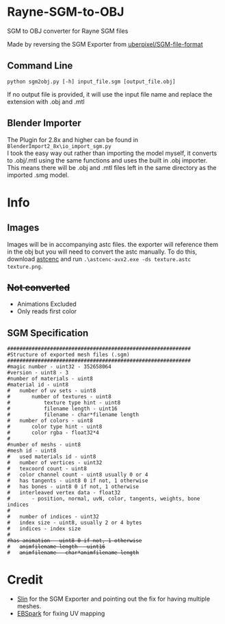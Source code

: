 # Rayne-SGM-to-OBJ
SGM to OBJ converter for Rayne SGM files

Made by reversing the SGM Exporter from [uberpixel/SGM-file-format](https://github.com/uberpixel/SGM-file-format)

## Command Line

`python sgm2obj.py [-h] input_file.sgm [output_file.obj]`

If no output file is provided, it will use the input file name and replace the extension with .obj and .mtl

## Blender Importer

The Plugin for 2.8x and higher can be found in `BlenderImport2_8x\io_import_sgm.py`<br>
I took the easy way out rather than importing the model myself, it converts to .obj/.mtl using the same functions and uses the built in .obj importer.<br>
This means there will be .obj and .mtl files left in the same directory as the imported .smg model.

# Info

## Images
Images will be in accompanying astc files. the exporter will reference them in the obj but you will need to convert the astc manually.
To do this, download [astcenc](https://github.com/ARM-software/astc-encoder/releases) and run `.\astcenc-avx2.exe -ds texture.astc texture.png`.

## ~~Not converted~~
- Animations Excluded
- Only reads first color

## SGM Specification

<pre><code>############################################################
#Structure of exported mesh files (.sgm)
############################################################
#magic number - uint32 - 352658064
#version - uint8 - 3
#number of materials - uint8
#material id - uint8
#	number of uv sets - uint8
#		number of textures - uint8
#			texture type hint - uint8
#			filename length - uint16
#			filename - char*filename length
#	number of colors - uint8
#		color type hint - uint8
#		color rgba - float32*4
#
#number of meshs - uint8
#mesh id - uint8
#	used materials id - uint8
#	number of vertices - uint32
#	texcoord count - uint8
#	color channel count - uint8 usually 0 or 4
#	has tangents - uint8 0 if not, 1 otherwise
#	has bones - uint8 0 if not, 1 otherwise
#	interleaved vertex data - float32
#		- position, normal, uvN, color, tangents, weights, bone indices
#
#	number of indices - uint32
#	index size - uint8, usually 2 or 4 bytes
#	indices - index size
#
#<del>has animation - uint8 0 if not, 1 otherwise</del>
#	<del>animfilename length - uint16</del>
#	<del>animfilename - char*animfilename length</del>
</code></pre>

# Credit

- [Slin](https://github.com/Slin) for the SGM Exporter and pointing out the fix for having multiple meshes.
- [EBSpark](https://github.com/EB25Ball) for fixing UV mapping
